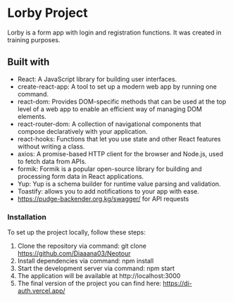 # Lorby Project
Lorby is a form app with login and registration functions. It was created in training purposes.

## Built with 

* React: A JavaScript library for building user interfaces.
* create-react-app: A tool to set up a modern web app by running one command.
* react-dom: Provides DOM-specific methods that can be used at the top level of a web app to enable an efficient way of managing DOM elements.
* react-router-dom: A collection of navigational components that compose declaratively with your application.
* react-hooks: Functions that let you use state and other React features without writing a class.
* axios: A promise-based HTTP client for the browser and Node.js, used to fetch data from APIs.
* formik: Formik is a popular open-source library for building and processing form data in React applications. 
* Yup: Yup is a schema builder for runtime value parsing and validation.
* Toastify: allows you to add notifications to your app with ease.
* https://pudge-backender.org.kg/swagger/ for API requests

### Installation

To set up the project locally, follow these steps:

1. Clone the repository via command: 
git clone https://github.com/Diaaana03/Neotour
2. Install dependencies via command: 
npm install
3. Start the development server via command: 
npm start
4. The application will be available at http://localhost:3000
5. The final version of the project you can find here: https://di-auth.vercel.app/

